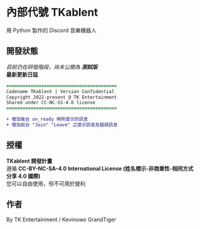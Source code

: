 # 內部代號 TKablent
用 Python 製作的 Discord 音樂機器人
## 開發狀態
*目前仍在研發階段，尚未公開為 **測試版***  
**最新更新日誌**


```diff
=========================================
Codename TKablent | Version Confidential
Copyright 2022-present @ TK Entertainment
Shared under CC-NC-SS-4.0 license
=========================================

+ 增加後台 on_ready 時所提示的訊息
+ 增加前台 "Join" "Leave" 之提示訊息及錯誤訊息
```
## 授權
**TKablent 開發計畫**  
遵循 **CC-BY-NC-SA-4.0 International License (姓名標示-非商業性-相同方式分享 4.0 國際)**  
您可以自由使用，但不可用於營利
## 作者
By TK Entertainment / Kevinowo GrandTiger
